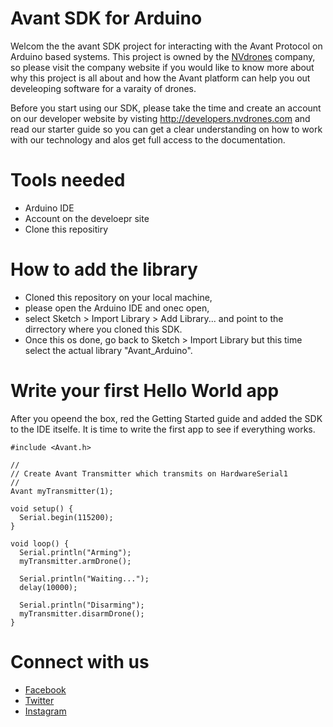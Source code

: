 Avant SDK for Arduino
=============

Welcom the the avant SDK project for interacting with the Avant Protocol on Arduino based systems. This project is owned by the [NVdrones](http://nvdrones.com) company, so please visit the company website if you would like to know more about why this project is all about and how the Avant platform can help you out develeoping software for a varaity of drones.

Before you start using our SDK, please take the time and create an account on our developer website by visting http://developers.nvdrones.com and read our starter guide so you can get a clear understanding on how to work with our technology and alos get full access to the documentation.

# Tools needed 

- Arduino IDE
- Account on the develoepr site
- Clone this repositiry

# How to add the library

- Cloned this repository on your local machine, 
- please open the Arduino IDE and onec open, 
- select Sketch > Import Library > Add Library... and point to the dirrectory where you cloned this SDK. 
- Once this os done, go back to Sketch > Import Library but this time select the actual library "Avant_Arduino".

# Write your first Hello World app

After you opeend the box, red the Getting Started guide and added the SDK to the IDE itselfe. It is time to write the first app to see if everything works.

```{.ino}
#include <Avant.h>

//
// Create Avant Transmitter which transmits on HardwareSerial1
// 
Avant myTransmitter(1);

void setup() {
  Serial.begin(115200);
}

void loop() {
  Serial.println("Arming");
  myTransmitter.armDrone();
  
  Serial.println("Waiting...");
  delay(10000);
  
  Serial.println("Disarming");
  myTransmitter.disarmDrone();
}

```

# Connect with us

- [Facebook](http://facebook.com/NVdevelopers)
- [Twitter](http://twitter.com/NVdevelopers)
- [Instagram](http://instagram.com/NVdevelopers)
